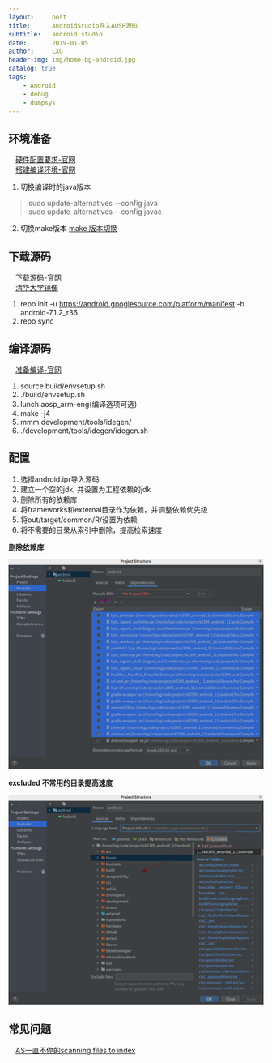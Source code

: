 ```yaml
---
layout:     post
title:      AndroidStudio导入AOSP源码
subtitle:   android studio
date:       2019-01-05
author:     LXG
header-img: img/home-bg-android.jpg
catalog: true
tags:
    - Android
    - debug
    - dumpsys
---
```


## 环境准备

　[硬件配置要求-官网](https://source.android.com/setup/build/requirements)<br/>
　[搭建编译环境-官网](https://source.android.com/setup/build/initializing)
 
 1. 切换编译时的java版本
 >sudo update-alternatives --config java<br/>
  sudo update-alternatives --config javac
  
 2. 切换make版本
 [make 版本切换](https://www.jianshu.com/p/e42746bd0bac)

## 下载源码

　[下载源码-官网](https://source.android.com/setup/downloading)<br/>
　[清华大学镜像](https://mirror.tuna.tsinghua.edu.cn/help/AOSP/)

1. repo init -u https://android.googlesource.com/platform/manifest -b android-7.1.2_r36
2. repo sync

## 编译源码

　[准备编译-官网](https://source.android.com/setup/build/building)

1. source build/envsetup.sh
2. ./build/envsetup.sh
3. lunch aosp_arm-eng(编译选项可选)
4. make -j4
5. mmm development/tools/idegen/
6. ./development/tools/idegen/idegen.sh

## 配置

1. 选择android.ipr导入源码
2. 建立一个空的jdk, 并设置为工程依赖的jdk
3. 删除所有的依赖库
4. 将frameworks和external目录作为依赖，并调整依赖优先级
5. 将out/target/common/R/设置为依赖
6. 将不需要的目录从索引中删除，提高检索速度

**删除依赖库**

![as_aosp_source](/images/androidstudio/as_aosp_source.png)

**excluded 不常用的目录提高速度**

![as_aosp_source_2](/images/androidstudio/as_aosp_source_2.png)

## 常见问题

　[AS一直不停的scanning files to index](https://blog.csdn.net/seakisbest/article/details/83752736)


